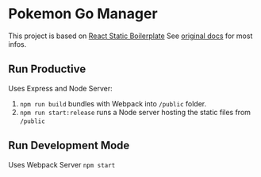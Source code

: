 # Pokemon Go Manager

This project is based on [React Static Boilerplate](https://github.com/kriasoft/react-static-boilerplate)
See [original docs](README-boilerplate.md) for most infos.

## Run Productive
Uses Express and Node Server:
1. `npm run build` bundles with Webpack into `/public` folder.
2. `npm run start:release` runs a Node server hosting the static files from `/public`

## Run Development Mode
Uses Webpack Server
`npm start`
